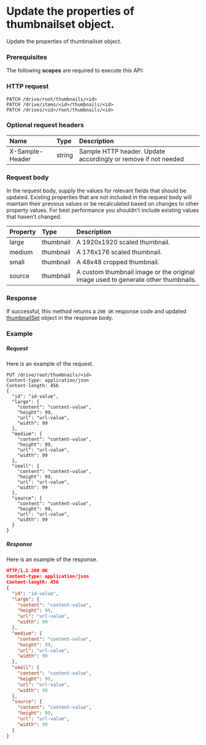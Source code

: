 # Update the properties of thumbnailset object.

Update the properties of thumbnailset object.
### Prerequisites
The following **scopes** are required to execute this API: 
### HTTP request
<!-- { "blockType": "ignored" } -->
```http
PATCH /drive/root/thumbnails/<id>
PATCH /drive/items/<id>/thumbnails/<id>
PATCH /drives/<id>/root/thumbnails/<id>
```
### Optional request headers
| Name       | Type | Description|
|:-----------|:------|:----------|
| X-Sample-Header  | string  | Sample HTTP header. Update accordingly or remove if not needed|

### Request body
In the request body, supply the values for relevant fields that should be updated. Existing properties that are not included in the request body will maintain their previous values or be recalculated based on changes to other property values. For best performance you shouldn't include existing values that haven't changed.

| Property	   | Type	|Description|
|:---------------|:--------|:----------|
|large|thumbnail|A 1920x1920 scaled thumbnail.|
|medium|thumbnail|A 176x176 scaled thumbnail.|
|small|thumbnail|A 48x48 cropped thumbnail.|
|source|thumbnail|A custom thumbnail image or the original image used to generate other thumbnails.|

### Response
If successful, this method returns a `200 OK` response code and updated [thumbnailSet](../resources/thumbnailset.md) object in the response body.
### Example
##### Request
Here is an example of the request.
<!-- {
  "blockType": "request",
  "name": "update_thumbnailset"
}-->
```http
PUT /drive/root/thumbnails/<id>
Content-type: application/json
Content-length: 456
{
  "id": "id-value",
  "large": {
    "content": "content-value",
    "height": 99,
    "url": "url-value",
    "width": 99
  },
  "medium": {
    "content": "content-value",
    "height": 99,
    "url": "url-value",
    "width": 99
  },
  "small": {
    "content": "content-value",
    "height": 99,
    "url": "url-value",
    "width": 99
  },
  "source": {
    "content": "content-value",
    "height": 99,
    "url": "url-value",
    "width": 99
  }
}
```
##### Response
<!-- {
  "blockType": "response",
  "truncated": false,
  "@odata.type": "thumbnailset"
} -->
Here is an example of the response.
```json
HTTP/1.1 200 OK
Content-type: application/json
Content-length: 456
{
  "id": "id-value",
  "large": {
    "content": "content-value",
    "height": 99,
    "url": "url-value",
    "width": 99
  },
  "medium": {
    "content": "content-value",
    "height": 99,
    "url": "url-value",
    "width": 99
  },
  "small": {
    "content": "content-value",
    "height": 99,
    "url": "url-value",
    "width": 99
  },
  "source": {
    "content": "content-value",
    "height": 99,
    "url": "url-value",
    "width": 99
  }
}
```

<!-- uuid: a5e725fd-0184-44f1-9950-d39ed769990f
2015-10-16 16:12:42 UTC -->
<!-- {
  "type": "#page.annotation",
  "description": "Update the properties of thumbnailset object.",
  "keywords": "",
  "section": "documentation",
  "tocPath": ""
}-->